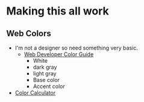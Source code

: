 # Making this all work

## Web Colors
* I'm not a designer so need something very basic.
    * [Web Developer Color Guide](https://www.smashingmagazine.com/2016/04/web-developer-guide-color/)
        * White
        * dark gray
        * light gray
        * Base color
        * Accent color
* [Color Calculator](https://www.sessions.edu/color-calculator/)
